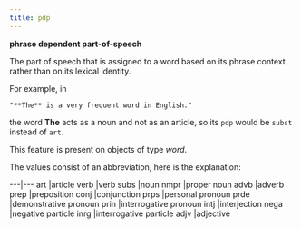 ```yaml
---
title: pdp
---
```


**phrase dependent part-of-speech**


The part of speech that is assigned to a word based on its phrase context rather than on its lexical identity.

For example, in

    "**The** is a very frequent word in English."

the word **The** acts as a noun and not as an article, so its `pdp` would be `subst` instead of `art`.

This feature is present on objects of type *word*.

The values consist of an abbreviation, here is the explanation:

---|---
art  |article
verb |verb
subs |noun
nmpr |proper noun
advb |adverb
prep |preposition
conj |conjunction
prps |personal pronoun
prde |demonstrative pronoun
prin |interrogative pronoun
intj |interjection
nega |negative particle
inrg |interrogative particle
adjv |adjective
